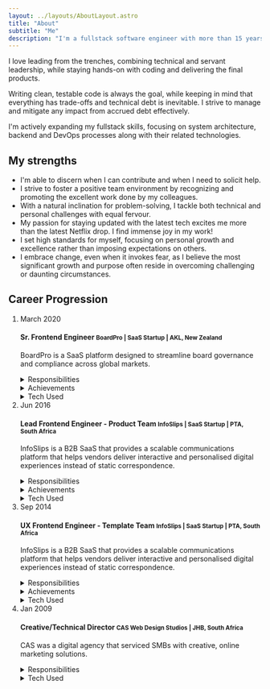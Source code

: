 ```yaml
---
layout: ../layouts/AboutLayout.astro
title: "About"
subtitle: "Me"
description: "I'm a fullstack software engineer with more than 15 years of hands-on experience, nine of which I've spent deeply engaged in SaaS / application development. "
---
```


I love leading from the trenches, combining technical and servant leadership, while staying hands-on with coding and delivering the final products.

Writing clean, testable code is always the goal, while keeping in mind that everything has trade-offs and technical debt is inevitable. I strive to manage and mitigate any impact from accrued debt effectively.

I'm actively expanding my fullstack skills, focusing on system architecture, backend and DevOps processes along with their related technologies.

## My strengths

- I'm able to discern when I can contribute and when I need to solicit help.
- I strive to foster a positive team environment by recognizing and promoting the excellent work done by my colleagues.
- With a natural inclination for problem-solving, I tackle both technical and personal challenges with equal fervour.
- My passion for staying updated with the latest tech excites me more than the latest Netflix drop. I find immense joy in my work!
- I set high standards for myself, focusing on personal growth and excellence rather than imposing expectations on others.
- I embrace change, even when it invokes fear, as I believe the most significant growth and purpose often reside in overcoming challenging or daunting circumstances.

## Career Progression

<ol class="relative border-l border-skin-accent list-none pl-0">                  
    <li class="mb-10 ml-4">
        <div class="absolute w-3 h-3 bg-skin-accent rounded-full mt-2 -left-1.5 border border-skin-accent"></div>
        <time class="mb-0 text-sm font-normal leading-none opacity-80">March 2020</time>
        <h4 class="text-lg mt-0 font-bold !text-skin-accent">Sr. Frontend Engineer <small class="w-full inline-block font-normal text-skin-base">BoardPro | SaaS Startup | AKL, New Zealand</small></h4>
        <p class="text-base">BoardPro is a SaaS platform designed to streamline board governance and compliance across global markets.</p>
        <div class="mb-2">
        <details>
            <summary>Responsibilities</summary>
            <ul class="!mt-0">
                <li>Spearhead, sustain, and develop new features for the primary Angular SaaS application.</li>
                <li>Onboard new developers.</li>
                <li>Proactively minimise technical debt.</li>
                <li>Collaborate with the PM, UX, and QA to swiftly ideate, prototype, test, and deploy new features.</li>
                <li>Develop POCs for potential new features.</li>
            </ul>
        </details>
        </div>
        <div class="mb-2">
        <details>
            <summary>Achievements</summary>
        <ul class="!mt-0">
            <li>Architected our Angular application into a new Nx monorepo, simplifying build processes and reducing build times by over 90%.</li>
            <li>Introduced Azure B2C Auth with MFA to our Angular application, earning high praise from BoardPro's board director for the simplicity, smoothness, and seamlessness of the integration.</li>
            <li>My in-depth research and POCs on MFA auth providers led us to select a previously overlooked provider, resulting in significant cost savings for the business.</li>
            <li>Resolved recurring inconsistencies of static content/assets across our dev/test/uat environments using Terraform while integrating with our CI and storing the Terraform state in our Azure storage for seamless deployment across all environments.</li>
            <li>Executed full-stack features in our new billing system, rapidly familiarising myself with concepts such as DDD, Event Sourcing, CQRS, and tech including React, Next.js, and Nest.js, which I don't typically use.</li>
            <li>Developed a POC for logging Azure B2C events, gaining hands-on experience in setting up multiple tenants, analytic workspaces, resource groups, Azure monitor, and event hubs.</li>
            <li>Improved testing and debugging of complex response types and edge cases by employing Mock Service Worker to intercept and appropriately modify requests.</li>
        </ul>
        </details>
        </div>
        <div>
        <details>
            <summary>Tech Used</summary>
Angular (v16) | React (v17) | JavaScript ES6+ | TypeScript | NodeJS | Nest.js | Next.js | Remix | Event Sourcing | CQRS | NgRx | RxJS | Jest | Cypress | Storybook | Playwright | REST | GraphQL | Sass | Material | Mui | Emotion | Figma | Jira
            </details>
            </div>
    </li>
    <li class="mb-10 ml-4">
        <div class="absolute w-3 h-3 bg-skin-accent rounded-full mt-2 -left-1.5 border border-skin-accent"></div>
        <time class="mb-0 text-sm font-normal leading-none opacity-80">Jun 2016</time>
        <h4 class="text-lg mt-0 font-bold !text-skin-accent">Lead Frontend Engineer - Product Team <small class="w-full inline-block font-normal text-skin-base">InfoSlips | SaaS Startup | PTA, South Africa</small></h4>
        <p class="text-base">InfoSlips is a B2B SaaS that provides a scalable communications platform that helps vendors deliver interactive and personalised digital experiences instead of static correspondence.</p>
        <div class="mb-2">
        <details>
            <summary>Responsibilities</summary>
            <ul class="!mt-0">
                <li>Maintain and drive the development of new features for two AngularJS (1.2) applications: the B2B SaaS app and the end-user app.</li>
                <li>Lead sprint planning for the frontend and backend teams, including other agile/scrum ceremonies.</li>
                <li>Lead frontend product team comprising 3 developers</li>
                <li>Interview, train and mentor junior developers for the template team.</li>
            </ul>
        </details>
        </div>
        <div class="mb-2">
        <details>
            <summary>Achievements</summary>
        <ul class="!mt-0">
            <li>Architected a new monorepo system utilising Nx, Angular 8, NgRx, and Jest.</li>
            <li>Lead the hands-on overhaul of the end-user application, incorporating comprehensive testing, a shared component library, and a reusable design system across applications.</li>
            <li>Collaborate with the template team to establish a React/Webpack-based build system that accelerates template development, supplanting the original Gulp/AngularJS system I created.</li>
        </ul>
        </details>
        </div>
        <div>
        <details>
            <summary>Tech Used</summary>
AngularJS | Gulp | Angular 2-8 | React 16 | Webpack | JavaScript ES6+ | TypeScript | NgRx | RxJS | Jest | Cypress.io | Storybook | REST | Sass | CSS3 | GIT | Jira | Adobe XD
            </details>
            </div>
</li>
<li class="mb-10 ml-4">
<div class="absolute w-3 h-3 bg-skin-accent rounded-full mt-2 -left-1.5 border border-skin-accent"></div>
<time class="mb-0 text-sm font-normal leading-none opacity-80">Sep 2014</time>
<h4 class="text-lg mt-0 font-bold !text-skin-accent">UX Frontend Engineer - Template Team <small class="w-full inline-block font-normal text-skin-base">InfoSlips | SaaS Startup | PTA, South Africa</small></h4>
<p class="text-base">InfoSlips is a B2B SaaS that provides a scalable communications platform that helps vendors deliver interactive and personalised digital experiences instead of static correspondence.</p>
        <div class="mb-2">
        <details>
            <summary>Responsibilities</summary>
            <ul class="!mt-0">
                <li>Collect technical requirements from clients to establish project scope, working closely with project managers.
</li>
                <li>Design solutions centred on UX principles using an outcomes-based approach with tools like Balsamiq and Photoshop.
</li>
                <li>Collaborate with C# developers to design efficient JSON payloads for client documents.</li>
                <li>Create InfoSlip document templates (small packaged web apps) based on client brand guidelines.</li>
                <li>Interview, train and mentor junior developers, ensuring code quality through pair programming and code reviews.</li>
            </ul>
        </details>
        </div>
        <div class="mb-2">
        <details>
            <summary>Achievements</summary>
        <ul class="!mt-0">
            <li>Significantly enhanced maintainability and productivity for our template developers by creating:</li>
            <li>A HTML/Sass/Bootstrap base template with best practices learned from past clients.</li>
            <li>A base HTML email template that’s optimised for all email clients.</li>
            <li>An AngularJS/Gulp/Sass/Babel build system </li>
            <li>Worked closely with some of the largest South African insurance, telecoms, banking and transport companies with high praise from our PMs for my effective comms and workshops.</li>
            <li>Trained multiple junior developers, enabling them to take over my responsibilities as I transitioned to the product team.</li>
        </ul>
        </details>
        </div>
        <div>
        <details>
            <summary>Tech Used</summary>
HTML | CSS3 | Photoshop | Bootstrap | AngularJS | Gulp | JavaScript | jQuery | Kendo UI | Sass | GIT | SVN | Jira
            </details>
            </div>
</li>
<li class="mb-10 ml-4">
<div class="absolute w-3 h-3 bg-skin-accent rounded-full mt-2 -left-1.5 border border-skin-accent"></div>
<time class="mb-0 text-sm font-normal leading-none opacity-80">Jan 2009</time>
<h4 class="text-lg mt-0 font-bold !text-skin-accent">Creative/Technical Director <small class="w-full inline-block font-normal text-skin-base">CAS Web Design Studios | JHB, South Africa</small></h4>
<p class="text-base">CAS was a digital agency that serviced SMBs with creative, online marketing solutions.</p>
        <div class="mb-2">
        <details>
            <summary>Responsibilities</summary>
            <ul class="!mt-0">
                <li>Created client proposals.</li>
                <li>Attended local small business meetings and ran presentations on how to build online businesses.</li>
                <li>Managed strategy sessions with new clients.</li>
                <li>Helped small businesses with online marketing (email, Facebook, Google Adwords).</li>
                <li>Designed logos and websites using Photoshop.</li>
                <li>Developed website designs in HTML/CSS/jQuery/WordPress.</li>
                <li>Managed 3 employees and 2 interns (designer, developers - 3 of which 2 were interns, sales).</li>
            </ul>
        </details>
        </div>
        <div>
        <details>
            <summary>Tech Used</summary>
HTML | CSS3 | Photoshop | Bootstrap | jQuery | JavaScript | WordPress
            </details>
            </div>
</li>
</ol>
